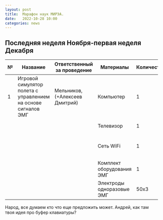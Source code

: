 ```yaml
---
layout: post
title:  Марафон наук МИРЭА.
date:   2022-10-28 10:00
categories: news
---
```



## Последняя неделя Ноября-первая неделя Декабря 

| №    | Название                                                    | Ответственный за проведение     | Материалы               | Количество  | Цена, примечания        |
| ---- | ----------------------------------------------------------- | ------------------------------- | ----------------------- | ----------- | ----------------------- | 
|1     |Игровой симулятор полета с управлением на основе сигналов ЭМГ|Мельников, (+Алексеев Дмитрий)   |Компьютер                | 1           |Предоставляет кафедра    |          
|      |                                                             |                                 |Телевизор                | 1           |Предоставляет кафедра    |
|      |                                                             |                                 |Сеть WiFi                | 1           |Предоставляет университет? Или нужен роутер?|
|      |                                                             |                                 |Комплект оборудования ЭМГ| 1           |Есть, предоставим        |
|      |                                                             |                                 |Электроды одноразовые ЭМГ| 50x3        |Есть, предоставим        |

Народ, все думаем кто что еще предложить может. Андрей, как там твоя идея про буфер клавиатуры?

